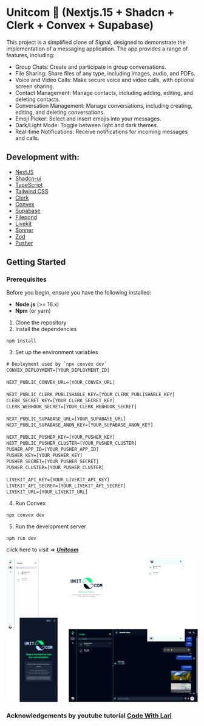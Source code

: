 # Unitcom 🚀 (Nextjs.15 + Shadcn + Clerk + Convex + Supabase)

This project is a simplified clone of Signal, designed to demonstrate the implementation of a messaging application. The app provides a range of features, including:

- Group Chats: Create and participate in group conversations.
- File Sharing: Share files of any type, including images, audio, and PDFs.
- Voice and Video Calls: Make secure voice and video calls, with optional screen sharing.
- Contact Management: Manage contacts, including adding, editing, and deleting contacts.
- Conversation Management: Manage conversations, including creating, editing, and deleting conversations.
- Emoji Picker: Select and insert emojis into your messages.
- Dark/Light Mode: Toggle between light and dark themes.
- Real-time Notifications: Receive notifications for incoming messages and calls.

## Development with:

- [NextJS](https://nextjs.org/docs)
- [Shadcn-ui](https://ui.shadcn.com/docs)
- [TypeScript](https://www.typescriptlang.org/docs/)
- [Tailwind CSS](https://tailwindcss.com/docs)
- [Clerk](https://clerk.com/docs)
- [Convex](https://docs.convex.dev/home)
- [Supabase](https://supabase.com/docs)
- [Filepond](https://pqina.nl/filepond/)
- [Livekit](https://livekit.io/)
- [Sonner](https://sonner.npmjs.com/)
- [Zod](https://zod.dev/)
- [Pusher](https://pusher.com/)

## Getting Started

### Prerequisites

Before you begin, ensure you have the following installed:

- **Node.js** (>= 16.x)
- **Npm** (or yarn)

1. Clone the repository
2. Install the dependencies

```
npm install
```

3. Set up the environment variables

```
# Deployment used by `npx convex dev`
CONVEX_DEPLOYMENT=[YOUR_DEPLOYMENT_ID]

NEXT_PUBLIC_CONVEX_URL=[YOUR_CONVEX_URL]

NEXT_PUBLIC_CLERK_PUBLISHABLE_KEY=[YOUR_CLERK_PUBLISHABLE_KEY]
CLERK_SECRET_KEY=[YOUR_CLERK_SECRET_KEY]
CLERK_WEBHOOK_SECRET=[YOUR_CLERK_WEBHOOK_SECRET]

NEXT_PUBLIC_SUPABASE_URL=[YOUR_SUPABASE_URL]
NEXT_PUBLIC_SUPABASE_ANON_KEY=[YOUR_SUPABASE_ANON_KEY]

NEXT_PUBLIC_PUSHER_KEY=[YOUR_PUSHER_KEY]
NEXT_PUBLIC_PUSHER_CLUSTER=[YOUR_PUSHER_CLUSTER]
PUSHER_APP_ID=[YOUR_PUSHER_APP_ID]
PUSHER_KEY=[YOUR_PUSHER_KEY]
PUSHER_SECRET=[YOUR_PUSHER_SECRET]
PUSHER_CLUSTER=[YOUR_PUSHER_CLUSTER]

LIVEKIT_API_KEY=[YOUR_LIVEKIT_API_KEY]
LIVEKIT_API_SECRET=[YOUR_LIVEKIT_API_SECRET]
LIVEKIT_URL=[YOUR_LIVEKIT_URL]
```

4. Run Convex

```
npx convex dev
```

5. Run the development server

```
npm run dev
```

click here to visit => [_**Unitcom**_](https://unitcom.vercel.app/)

<div align="center">
    <p>
        <a href="https://unitcom.vercel.app" target="_blank" >
            <img alt="Unitcom" src ="./public/app-banner.png" width="1024">
        </a>
    </p>
</div>

### Acknowledgements by youtube tutorial [Code With Lari](https://www.youtube.com/watch?v=kzmxtSOTYus)
